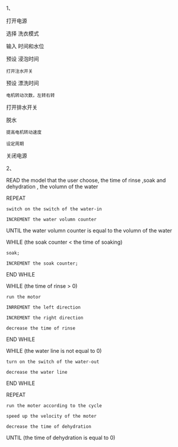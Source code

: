 1、

打开电源

选择 洗衣模式

输入 时间和水位

预设 浸泡时间

    打开注水开关

预设 漂洗时间

    电机转动次数，左转右转

打开排水开关

脱水

    提高电机转动速度

    设定周期

关闭电源

2、

READ the model that the user choose, the time of rinse ,soak and dehydration , the volumn of the water

REPEAT

    switch on the switch of the water-in

    INCREMENT the water volumn counter

UNTIL the water volumn counter is equal to the volumn of the water

WHILE (the soak counter < the time of soaking)

    soak;

    INCREMENT the soak counter;

END WHILE

WHILE (the time of rinse > 0)

    run the motor

    INRREMENT the left direction

    INCREMENT the right direction

    decrease the time of rinse

END WHILE

WHILE (the water line is not equal to 0)

    turn on the switch of the water-out

    decrease the water line

END WHILE

REPEAT 

    run the moter according to the cycle

    speed up the velocity of the moter

    decrease the time of dehydration

UNTIL (the time of dehydration is equal to 0)